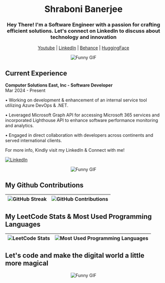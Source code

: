 <h1 align="center">Shraboni Banerjee</h1>
<h3 align="center">Hey There! I'm a Software Engineer with a passion for crafting efficient solutions. Let's connect on LinkedIn to discuss about technology and innovation</h3>

<p align="center">
  <a href="https://www.youtube.com/@shilpabanerjee">Youtube</a> |
  <a href="https://linkedin.com/in/shraboni-banerjee-b96253196">LinkedIn</a> |
  <a href="https://www.behance.net/shilpabanerjee">Behance</a> |
  <a href="https://huggingface.co/shilpabanerjee">HuggingFace</a>
</p>

<p align="center">
  <img src="https://media.giphy.com/media/YbXLZ6dymH758xSEbM/giphy.gif" alt="Funny GIF">
</p>


## Current Experience

**Computer Solutions East, Inc - Software Developer**<br>
Mar 2024 - Present

• Working on development & enhancement of an internal service tool utilizing Azure DevOps & .NET.

• Leveraged Microsoft Graph API for accessing Microsoft 365 services and incorporated Lighthouse API to enhance software performance monitoring and analytics.

• Engaged in direct collaboration with developers across continents and served international clients.

For more info,  Kindly visit my LinkedIn & Connect with me!

[![LinkedIn](https://img.shields.io/badge/LinkedIn-Connect-blue?style=for-the-badge&logo=linkedin)](https://linkedin.com/in/shraboni-banerjee-b96253196 "For more info, visit my LinkedIn & connect there")

<p align="center">
  <img src="https://media.giphy.com/media/RwODfjVRrYp6XHmFUV/giphy.gif" alt="Funny GIF">
</p>


## My Github Contributions

| ![GitHub Streak](https://github-readme-streak-stats.herokuapp.com/?user=ShraboniBanerjee)  | ![GitHub Contributions](https://github-readme-stats.vercel.app/api?username=ShraboniBanerjee&hide_title=true&show_icons=true&count_private=true&include_all_commits=true&theme=radical) |
| -------------------------------------------------------------------------------------------------------- | ----------------------------------------------------------------------------------------------------------------------- |


## My LeetCode Stats & Most Used Programming Languages

| ![LeetCode Stats](https://leetcode-stats.vercel.app/api?username=shilpa08)  | ![Most Used Programming Languages](https://github-readme-stats.vercel.app/api/top-langs/?username=ShraboniBanerjee&layout=compact) |
| --------------------------------------------------------------------------------------- | ----------------------------------------------------------------------------------------------------------- |

## Let's code and make the digital world a little more magical

<p align="center">
  <img src="https://media.giphy.com/media/3ofSB1OPjhfMEBbYn6/giphy.gif" alt="Funny GIF">
</p>


